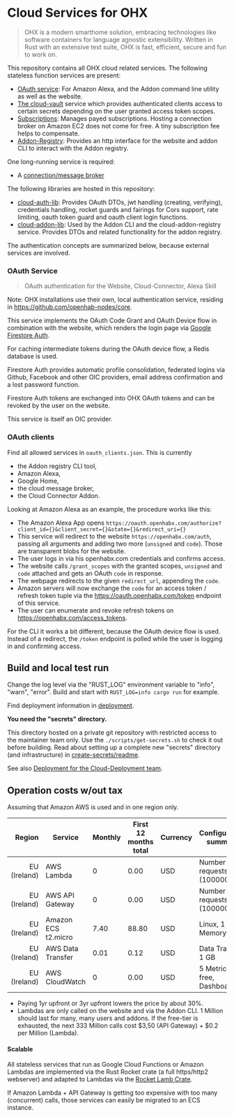# Cloud Services for OHX

> OHX is a modern smarthome solution, embracing technologies like software containers for language agnostic extensibility.
> Written in Rust with an extensive test suite, OHX is fast, efficient, secure and fun to work on.

This repository contains all OHX cloud related services.
The following stateless function services are present:
 
* [OAuth service](cloud-auth/README.md): For Amazon Alexa, and the Addon command line utility as well as the website.
* [The cloud-vault](cloud-vault/README.md) service which provides authenticated clients access to certain secrets depending on the
  user granted access token scopes.
* [Subscriptions](cloud-subscriptions/README.md): Manages payed subscriptions.
  Hosting a connection broker on Amazon EC2 does not come for free. A tiny subscription fee helps to compensate.
* [Addon-Registry](cloud-addon-registry/README.md): Provides an http interface for the website and addon CLI to interact with the Addon registry.

One long-running service is required:

* A [connection/message broker](cloud-connection-broker/README.md)

The following libraries are hosted in this repository:

* [cloud-auth-lib](cloud-auth-lib/README.md): Provides OAuth DTOs, jwt handling (creating, verifying), credentials handling,
  rocket guards and fairings for Cors support, rate limiting, oauth token guard and oauth client login functions.
* [cloud-addon-lib](cloud-addon-lib/README.md): Used by the Addon CLI and the cloud-addon-registry service.
  Provides DTOs and related functionality for the addon registry. 
  
The authentication concepts are summarized below, because external services are involved.

### OAuth Service

> OAuth authentication for the Website, Cloud-Connector, Alexa Skill

Note: OHX installations use their own, local authentication service, residing in https://github.com/openhab-nodes/core.

This service implements the OAuth Code Grant and OAuth Device flow in combination
with the website, which renders the login page via [Google Firestore Auth](https://firebase.google.com/docs/auth).

For caching intermediate tokens during the OAuth device flow, a Redis database is used.

Firestore Auth provides automatic profile consolidation, federated logins via Github, Facebook and other OIC providers,
email address confirmation and a lost password function.

Firestore Auth tokens are exchanged into OHX OAuth tokens and can be revoked by the user on the website.

This service is itself an OIC provider.

### OAuth clients

Find all allowed services in `oauth_clients.json`. This is currently

* the Addon registry CLI tool,
* Amazon Alexa,
* Google Home,
* the cloud message broker,
* the Cloud Connector Addon.

Looking at Amazon Alexa as an example, the procedure works like this:

* The Amazon Alexa App opens `https://oauth.openhabx.com/authorize?client_id={}&client_secret={}&state={}&redirect_uri={}`
* This service will redirect to the website `https://openhabx.com/auth`, passing all arguments and adding two more
  (`unsigned` and `code`). Those are transparent blobs for the website.
* The user logs in via his openhabx.com credentials and confirms access.
* The website calls `/grant_scopes` with the granted scopes, `unsigned` and `code` attached and gets an OAuth `code` in response.
* The webpage redirects to the given `redirect_url`, appending the `code`.
* Amazon servers will now exchange the `code` for an access token / refresh token tuple
  via the https://oauth.openhabx.com/token endpoint of this service.
* The user can enumerate and revoke refresh tokens on https://openhabx.com/access_tokens.

For the CLI it works a bit different, because the OAuth device flow is used.
Instead of a redirect, the `/token` endpoint is polled while the user is logging in and confirming access. 

## Build and local test run

Change the log level via the "RUST_LOG" environment variable to "info", "warn", "error".
Build and start with `RUST_LOG=info cargo run` for example.

Find deployment information in [deployment](./deployment.md).

**You need the "secrets" directory.**

This directory hosted on a private git repository with restricted access to the maintainer team only.
Use the `./scripts/get-secrets.sh` to check it out before building.
Read about setting up a complete new "secrets" directory (and infrastructure)
in [create-secrets/readme](create-secrets/README.md).

See also [Deployment for the Cloud-Deployment team](deployment.md).

## Operation costs w/out tax

Assuming that Amazon AWS is used and in one region only.  

|       Region | Service           |    Monthly | First 12 months total | Currency | Configuration summary                                                                                              |
|-------------:|-------------------|------------|-----------------------|----------|----------------------------------|
| EU (Ireland) | AWS Lambda        |    0       | 0.00                  | USD      | Number of requests (1000000)     |
| EU (Ireland) | AWS API Gateway   |    0       | 0.00                  | USD      | Number of requests (1000000)     |
| EU (Ireland) | Amazon ECS t2.micro|   7.40    | 88.80                 | USD      | Linux, 1 GB Memory               |
| EU (Ireland) | AWS Data Transfer |    0.01    | 0.12                  | USD      | Data Transfer 1 GB               |
| EU (Ireland) | AWS CloudWatch    |    0       | 0.00                  | USD      | 5 Metrics free, Dashboard        |

* Paying 1yr upfront or 3yr upfront lowers the price by about 30%.
* Lambdas are only called on the website and via the Addon CLI.
  1 Million should last for many, many users and addons.
  If the free-tier is exhausted, the next 333 Million calls cost $3,50 (API Gateway) + $0.2 per Million (Lambda).

#### Scalable 

All stateless services that run as Google Cloud Functions or Amazon Lambdas are implemented via the Rust Rocket crate
(a full https/http2 webserver) and adapted to Lambdas via the [Rocket Lamb Crate](https://github.com/GREsau/rocket-lamb).

If Amazon Lambda + API Gateway is getting too expensive with too many (concurrent) calls,
those services can easily be migrated to an ECS instance.